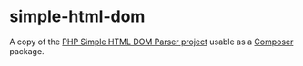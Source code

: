 simple-html-dom
===============

A copy of the [PHP Simple HTML DOM Parser project](http://simplehtmldom.sourceforge.net/) usable as a [Composer](http://getcomposer.org/) package.